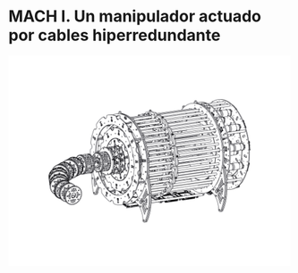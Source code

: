# MACH I. Un manipulador actuado por cables hiperredundante
[![N|Solid](https://github.com/KamikaceDixit/TFM_Robot_Hiperredundante/blob/master/Renders/Robot_Completo.png)](https://github.com/KamikaceDixit/TFM_Robot_Hiperredundante/tree/master/Renders)

